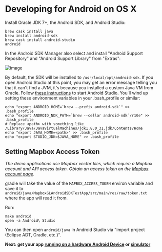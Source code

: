 # Developing for Android on OS X

Install Oracle JDK 7+, the Android SDK, and Android Studio:

    brew cask install java
    brew install android-sdk
    brew cask install android-studio
    android

In the Android SDK Manager also select and install "Android Support Repository" and "Android Support Library" from "Extras":

![image](https://cloud.githubusercontent.com/assets/98601/9915837/289f398e-5c6e-11e5-9a84-ed4d08d52d1f.png)

By default, the SDK will be installed to `/usr/local/opt/android-sdk`. If you open Android Studio at this point, you may get an error message telling you that it can't find a JVM, it's because you installed a custom Java VM from Oracle. Follow [these instructions](http://tools.android.com/recent/androidstudio1rc3_releasecandidate3released) to start Android Studio. You'll wind up setting these environment variables in your .bash_profile or similar:

    echo "export ANDROID_HOME=`brew --prefix android-sdk`" >> .bash_profile
    echo "export ANDROID_NDK_PATH=`brew --cellar android-ndk`/r10e" >> .bash_profile
    # Replace <path> with something like /Library/Java/JavaVirtualMachines/jdk1.8.0_31.jdk/Contents/Home
    echo "export JAVA_HOME=<path>" >> .bash_profile
    echo "export STUDIO_JDK=$JAVA_HOME" >> .bash_profile

## Setting Mapbox Access Token

_The demo applications use Mapbox vector tiles, which require a Mapbox account and API access token. Obtain an access token on the [Mapbox account page](https://www.mapbox.com/account/apps/)._

gradle will take the value of the `MAPBOX_ACCESS_TOKEN` environ variable and save it to `android/java/MapboxGLAndroidSDKTestApp/src/main/res/raw/token.txt` where the app will read it from.

Run:

    make android
    open -a Android\ Studio

You can then open `android/java` in Android Studio via "Import project (Eclipse ADT, Gradle, etc.)".

**Next: get your app [running on a hardware Android Device](docs/ANDROID_DEVICE.md) or [simulator](docs/ANDROID_SIMULATOR.md)**
